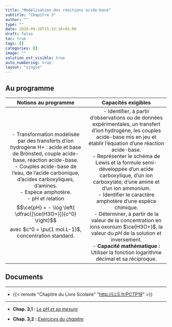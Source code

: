 ```yaml
---
title: "Modélisation des réactions acide-base"
subtitle: "Chapitre 3"
author: ""
type: ""
date: 2020-09-28T15:33:16+04:00
draft: false
toc: true
tags: []
categories: []
image: ""
solution_est_visible: true
auto_numbering: true
layout: "single"
---
```


## Au programme

| Notions au programme | Capacités exigibles |
|:-:|:-:|
| - Transformation modélisée par des transferts d’ion hydrogène H+ : acide et base de Brönsted, couple acide-base, réaction acide-base.<br />- Couples acide-base de l’eau, de l’acide carbonique, d’acides carboxyliques, d’amines.<br />- Espèce amphotère.<br />- pH et relation $$\ce{pH} = - \log \left( \dfrac{[\ce{H3O+}]}{c^0} \right)$$ avec $c^0 = \pu{1 mol.L-1}$, concentration standard.  | - Identifier, à partir d’observations ou de données expérimentales, un transfert d’ion hydrogène, les couples acide-base mis en jeu et établir l’équation d’une réaction acide-base.<br />- Représenter le schéma de Lewis et la formule semi-développée d’un acide carboxylique, d’un ion carboxylate, d’une amine et d’un ion ammonium.<br />- Identifier le caractère amphotère d’une espèce chimique.<br />- Déterminer, à partir de la valeur de la concentration en ions oxonium $\ce{H3O+}$, la valeur du $pH$ de la solution et inversement.<br />- **Capacité mathématique :** Utiliser la fonction logarithme décimal et sa réciproque. |

## Documents

----
- {{< remote "Chapitre du Livre Scolaire" "http://LLS.fr/PCTP19" >}}
----
- **Chap. 3,1 :** [*Le pH et sa mesure*](1-modelisation_reactions_acides_bases)

- **Chap. 3,2 :** [*Exercices du chapitre*](2-exercices)